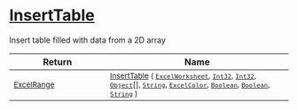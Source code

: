 # [InsertTable](./ExcelHelper-100663991.md)

Insert table filled with data from a 2D array

| Return | Name | 
| --- | --- | 
| <sub>[ExcelRange](./ExcelHelper-100663991.md)</sub><img width=200/>| <sub>[InsertTable](./ExcelHelper-100663991.md) ( [`ExcelWorksheet`](./ExcelHelper-100663991.md), [`Int32`](https://docs.microsoft.com/en-us/dotnet/api/System.Int32), [`Int32`](https://docs.microsoft.com/en-us/dotnet/api/System.Int32), [`Object`](https://docs.microsoft.com/en-us/dotnet/api/System.Object)[], [`String`](https://docs.microsoft.com/en-us/dotnet/api/System.String), [`ExcelColor`](./../Excel/ExcelColor.md), [`Boolean`](https://docs.microsoft.com/en-us/dotnet/api/System.Boolean), [`Boolean`](https://docs.microsoft.com/en-us/dotnet/api/System.Boolean), [`String`](https://docs.microsoft.com/en-us/dotnet/api/System.String) )</sub>| <br>


